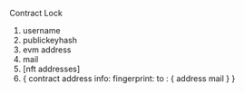 Contract Lock

1. username
2. publickeyhash
3. evm address
4. mail
5. [nft addresses]
6. {
    contract address
    info:
    fingerprint: 
    to : {
        address
        mail
    }
}